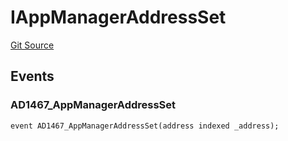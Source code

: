 # IAppManagerAddressSet
[Git Source](https://github.com/thrackle-io/forte-rules-engine/blob/82c852aae835019a12c3223cb7eabe7f59f19e1a/src/common/IEvents.sol)


## Events
### AD1467_AppManagerAddressSet

```solidity
event AD1467_AppManagerAddressSet(address indexed _address);
```

